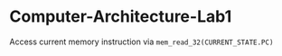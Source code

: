# Computer-Architecture-Lab1

Access current memory instruction via ```mem_read_32(CURRENT_STATE.PC)```
